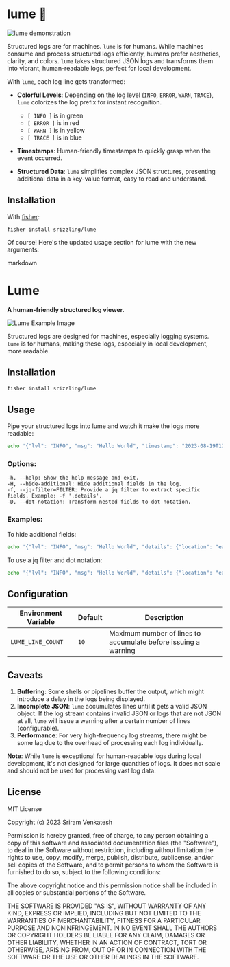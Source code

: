 # lume 🌟

![lume demonstration](YOUR_IMAGE_URL_HERE)

Structured logs are for machines. `lume` is for humans. While machines consume and process structured logs efficiently, humans prefer aesthetics, clarity, and colors. `lume` takes structured JSON logs and transforms them into vibrant, human-readable logs, perfect for local development.

With `lume`, each log line gets transformed:

- **Colorful Levels**: Depending on the log level (`INFO`, `ERROR`, `WARN`, `TRACE`), `lume` colorizes the log prefix for instant recognition.
  - `[ INFO ]` is in green
  - `[ ERROR ]` is in red
  - `[ WARN ]` is in yellow
  - `[ TRACE ]` is in blue

- **Timestamps**: Human-friendly timestamps to quickly grasp when the event occurred.

- **Structured Data**: `lume` simplifies complex JSON structures, presenting additional data in a key-value format, easy to read and understand.

## Installation

With [fisher](https://github.com/jorgebucaran/fisher):

```fish
fisher install srizzling/lume
```

Of course! Here's the updated usage section for lume with the new arguments:

markdown

# Lume

**A human-friendly structured log viewer.**

![Lume Example Image](YOUR_IMAGE_LINK_HERE)

Structured logs are designed for machines, especially logging systems. `lume` is for humans, making these logs, especially in local development, more readable.

## Installation

```bash
fisher install srizzling/lume
```

## Usage

Pipe your structured logs into lume and watch it make the logs more readable:

```bash
echo '{"lvl": "INFO", "msg": "Hello World", "timestamp": "2023-08-19T12:00:00Z"}' | lume
```

### Options:

    -h, --help: Show the help message and exit.
    -H, --hide-additional: Hide additional fields in the log.
    -f, --jq-filter=FILTER: Provide a jq filter to extract specific fields. Example: -f '.details'.
    -D, --dot-notation: Transform nested fields to dot notation.

### Examples:

To hide additional fields:

```bash
echo '{"lvl": "INFO", "msg": "Hello World", "details": {"location": "earth"}}' | lume -H
```

To use a jq filter and dot notation:

```bash
echo '{"lvl": "INFO", "msg": "Hello World", "details": {"location": "earth"}}
```

## Configuration

| Environment Variable | Default | Description                                                  |
|----------------------|---------|--------------------------------------------------------------|
| `LUME_LINE_COUNT`    | `10`    | Maximum number of lines to accumulate before issuing a warning |

## Caveats

1. **Buffering**: Some shells or pipelines buffer the output, which might introduce a delay in the logs being displayed.
2. **Incomplete JSON**: `lume` accumulates lines until it gets a valid JSON object. If the log stream contains invalid JSON or logs that are not JSON at all, `lume` will issue a warning after a certain number of lines (configurable).
3. **Performance**: For very high-frequency log streams, there might be some lag due to the overhead of processing each log individually.

**Note**: While `lume` is exceptional for human-readable logs during local development, it's not designed for large quantities of logs. It does not scale and should not be used for processing vast log data.

## License

MIT License

Copyright (c) 2023 Sriram Venkatesh

Permission is hereby granted, free of charge, to any person obtaining a copy of this software and associated documentation files (the "Software"), to deal in the Software without restriction, including without limitation the rights to use, copy, modify, merge, publish, distribute, sublicense, and/or sell copies of the Software, and to permit persons to whom the Software is furnished to do so, subject to the following conditions:

The above copyright notice and this permission notice shall be included in all copies or substantial portions of the Software.

THE SOFTWARE IS PROVIDED "AS IS", WITHOUT WARRANTY OF ANY KIND, EXPRESS OR IMPLIED, INCLUDING BUT NOT LIMITED TO THE WARRANTIES OF MERCHANTABILITY, FITNESS FOR A PARTICULAR PURPOSE AND NONINFRINGEMENT. IN NO EVENT SHALL THE AUTHORS OR COPYRIGHT HOLDERS BE LIABLE FOR ANY CLAIM, DAMAGES OR OTHER LIABILITY, WHETHER IN AN ACTION OF CONTRACT, TORT OR OTHERWISE, ARISING FROM, OUT OF OR IN CONNECTION WITH THE SOFTWARE OR THE USE OR OTHER DEALINGS IN THE SOFTWARE.
